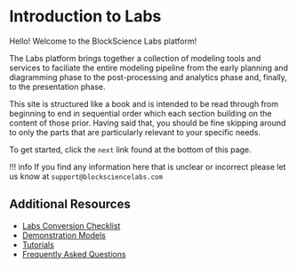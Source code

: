 # Introduction to Labs
Hello! Welcome to the BlockScience Labs platform!

The Labs platform brings together a collection of modeling tools and services to faciliate the entire modeling pipeline from the early planning and diagramming phase to the post-processing and analytics phase and, finally, to the presentation phase.

This site is structured like a book and is intended to be read through from beginning to end in sequential order which each section building on the content of those prior. Having said that, you should be fine skipping around to only the parts that are particularly relevant to your specific needs.

To get started, click the `next` link found at the bottom of this page.

!!! info
    If you find any information here that is unclear or incorrect please let us know at `support@blocksciencelabs.com`

## Additional Resources
- [Labs Conversion Checklist](docs/labs-conversion-checklist.md)
- [Demonstration Models](models/index.md)
- [Tutorials](tutorials/index.md)
- [Frequently Asked Questions](faq/index.md)